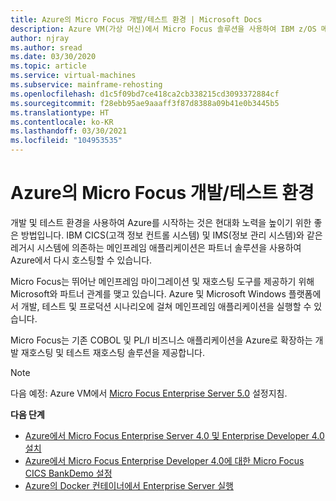 ```yaml
---
title: Azure의 Micro Focus 개발/테스트 환경 | Microsoft Docs
description: Azure VM(가상 머신)에서 Micro Focus 솔루션을 사용하여 IBM z/OS 메인프레임 워크로드를 다시 호스트하십시오.
author: njray
ms.author: sread
ms.date: 03/30/2020
ms.topic: article
ms.service: virtual-machines
ms.subservice: mainframe-rehosting
ms.openlocfilehash: d1c5f09bd7ce418ca2cb338215cd3093372884cf
ms.sourcegitcommit: f28ebb95ae9aaaff3f87d8388a09b41e0b3445b5
ms.translationtype: HT
ms.contentlocale: ko-KR
ms.lasthandoff: 03/30/2021
ms.locfileid: "104953535"
---
```

# <a name="micro-focus-devtest-environments-on-azure"></a>Azure의 Micro Focus 개발/테스트 환경

개발 및 테스트 환경을 사용하여 Azure를 시작하는 것은 현대화 노력을 높이기 위한 좋은 방법입니다. IBM CICS(고객 정보 컨트롤 시스템) 및 IMS(정보 관리 시스템)와 같은 레거시 시스템에 의존하는 메인프레임 애플리케이션은 파트너 솔루션을 사용하여 Azure에서 다시 호스팅할 수 있습니다.

Micro Focus는 뛰어난 메인프레임 마이그레이션 및 재호스팅 도구를 제공하기 위해 Microsoft와 파트너 관계를 맺고 있습니다. Azure 및 Microsoft Windows 플랫폼에서 개발, 테스트 및 프로덕션 시나리오에 걸쳐 메인프레임 애플리케이션을 실행할 수 있습니다.

Micro Focus는 기존 COBOL 및 PL/I 비즈니스 애플리케이션을 Azure로 확장하는 개발 재호스팅 및 테스트 재호스팅 솔루션을 제공합니다.

> [!NOTE]
> 다음 예정: Azure VM에서 [Micro Focus Enterprise Server 5.0](https://techcommunity.microsoft.com/t5/azurecat/micro-focus-enterprise-server-5-0-quick-start-template-on-azure/ba-p/1160110) 설정지침.

**다음 단계**

- [Azure에서 Micro Focus Enterprise Server 4.0 및 Enterprise Developer 4.0 설치](./set-up-micro-focus-azure.md)
- [Azure에서 Micro Focus Enterprise Developer 4.0에 대한 Micro Focus CICS BankDemo 설정](./demo.md)
- [Azure의 Docker 컨테이너에서 Enterprise Server 실행](./run-enterprise-server-container.md)
